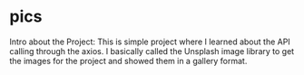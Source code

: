 
# pics
Intro about the Project: This is simple project where I learned about the API calling through the axios. I basically called the Unsplash image library to get the images for the project and showed them in a gallery format.
